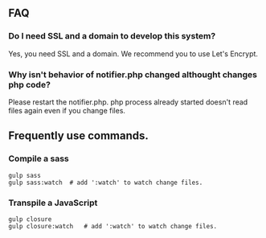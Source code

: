 ## FAQ

### Do I need SSL and a domain to develop this system?

Yes, you need SSL and a domain.
We recommend you to use Let's Encrypt.

### Why isn't behavior of notifier.php changed althought changes php code?

Please restart the notifier.php.
php process already started doesn't read files again even if you change files.

## Frequently use commands.

### Compile a sass

```
gulp sass
gulp sass:watch  # add ':watch' to watch change files.
```

### Transpile a JavaScript

```
gulp closure
gulp closure:watch   # add ':watch' to watch change files.
```

